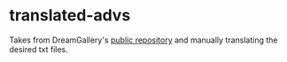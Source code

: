 # translated-advs
Takes from DreamGallery's [public repository](https://github.com/DreamGallery/Campus-adv-txts) and manually translating the desired txt files.
